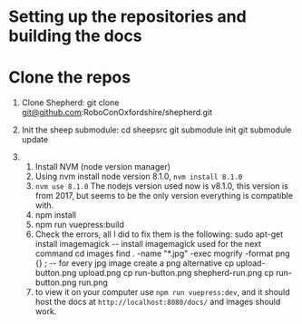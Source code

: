 # Setting up the repositories and building the docs

# Clone the repos
1. Clone Shepherd: 
	git clone git@github.com:RoboConOxfordshire/shepherd.git

2. Init the sheep submodule:
	cd sheepsrc
	git submodule init
	git submodule update

3. 	1. Install NVM (node version manager)
	2. Using nvm install node version 8.1.0, `nvm install 8.1.0`
	3. `nvm use 8.1.0` 
		The nodejs version used now is v8.1.0, this version is from 2017, but seems to be the only version everything is compatible with.
	4. npm install
	5. npm run vuepress:build
	6. Check the errors, all I did to fix them is the following:
		sudo apt-get install imagemagick  -- install imagemagick used for the next command
		cd images
		find . -name "*.jpg" -exec mogrify -format png {} \;  -- for every jpg image create a png alternative
		cp upload-button.png upload.png
		cp run-button.png shepherd-run.png
		cp run-button.png run.png  
	7. to view it on your computer use `npm run vuepress:dev`, and it should host the docs at `http://localhost:8080/docs/` and images should work.

